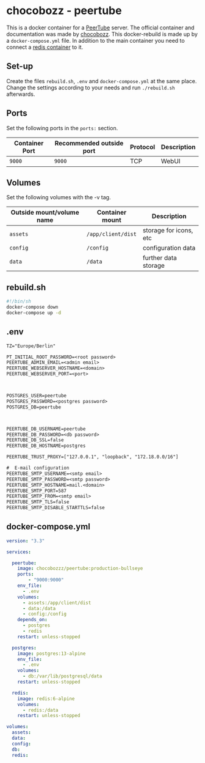 # chocobozz - peertube

This is a docker container for a [PeerTube](../peertube.md) server.
The official container and documentation was made by
[chocobozz](https://github.com/chocobozzz/peertube).
This docker-rebuild is made up by a `docker-compose.yml` file.
In addition to the main container you need to connect a
[redis container](./redis.md) to it.

## Set-up

Create the files `rebuild.sh`, `.env` and `docker-compose.yml` at the same
place.
Change the settings according to your needs and run `./rebuild.sh` afterwards.

## Ports

Set the following ports in the `ports:` section.

| Container Port | Recommended outside port | Protocol | Description |
| -------------- | ------------------------ | -------- | ----------- |
| `9000`         | `9000`                   | TCP      | WebUI       |

## Volumes

Set the following volumes with the -v tag.

| Outside mount/volume name | Container mount            | Description            |
| ------------------------- | -------------------------- | ---------------------- |
| `assets`                  | `/app/client/dist`         | storage for icons, etc |
| `config`                  | `/config`                  | configuration data     |
| `data`                    | `/data`                    | further data storage   |

## rebuild.sh

```sh
#!/bin/sh
docker-compose down
docker-compose up -d
```

## .env

```txt
TZ="Europe/Berlin"

PT_INITIAL_ROOT_PASSWORD=<root password>
PEERTUBE_ADMIN_EMAIL=<admin email>
PEERTUBE_WEBSERVER_HOSTNAME=<domain>
PEERTUBE_WEBSERVER_PORT=<port>



POSTGRES_USER=peertube
POSTGRES_PASSWORD=<postgres password>
POSTGRES_DB=peertube



PEERTUBE_DB_USERNAME=peertube
PEERTUBE_DB_PASSWORD=<db password>
PEERTUBE_DB_SSL=false
PEERTUBE_DB_HOSTNAME=postgres

PEERTUBE_TRUST_PROXY=["127.0.0.1", "loopback", "172.18.0.0/16"]

#  E-mail configuration
PEERTUBE_SMTP_USERNAME=<smtp email>
PEERTUBE_SMTP_PASSWORD=<smtp password>
PEERTUBE_SMTP_HOSTNAME=mail.<domain>
PEERTUBE_SMTP_PORT=587
PEERTUBE_SMTP_FROM=<smtp email>
PEERTUBE_SMTP_TLS=false
PEERTUBE_SMTP_DISABLE_STARTTLS=false
```

## docker-compose.yml

```yml
version: "3.3"

services:

  peertube:
    image: chocobozzz/peertube:production-bullseye
    ports:
        - "9000:9000"
    env_file:
      - .env
    volumes:
      - assets:/app/client/dist
      - data:/data
      - config:/config
    depends_on:
      - postgres
      - redis
    restart: unless-stopped

  postgres:
    image: postgres:13-alpine
    env_file:
      - .env
    volumes:
      - db:/var/lib/postgresql/data
    restart: unless-stopped

  redis:
    image: redis:6-alpine
    volumes:
      - redis:/data
    restart: unless-stopped

volumes:
  assets:
  data:
  config:
  db:
  redis:
```
